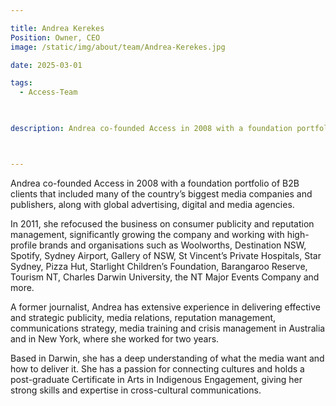 ```yaml
---

title: Andrea Kerekes
Position: Owner, CEO
image: /static/img/about/team/Andrea-Kerekes.jpg

date: 2025-03-01

tags: 
  - Access-Team


  
description: Andrea co-founded Access in 2008 with a foundation portfolio of B2B clients that included many of the country’s biggest media companies and publishers, along with global advertising, digital and media agencies. In 2011, she refocused the business on consumer publicity and reputation management, significantly growing the company and working with high-profile brands and organisations such as Woolworths, Destination NSW, Spotify, Sydney Airport, Gallery of NSW, St Vincent’s Private Hospitals, Star Sydney, Pizza Hut, Starlight Children’s Foundation, Barangaroo Reserve, Tourism NT, Charles Darwin University, the NT Major Events Company and more.



---
```




Andrea co-founded Access in 2008 with a foundation portfolio of B2B clients that included many of the country’s biggest media companies and publishers, along with global advertising, digital and media agencies.

In 2011, she refocused the business on consumer publicity and reputation management, significantly growing the company and working with high-profile brands and organisations such as Woolworths, Destination NSW, Spotify, Sydney Airport, Gallery of NSW, St Vincent’s Private Hospitals, Star Sydney, Pizza Hut, Starlight Children’s Foundation, Barangaroo Reserve, Tourism NT, Charles Darwin University, the NT Major Events Company and more.


A former journalist, Andrea has extensive experience in delivering effective and strategic publicity, media relations, reputation management, communications strategy, media training and crisis management in Australia and in New York, where she worked for two years.

Based in Darwin, she has a deep understanding of what the media want and how to deliver it. She has a passion for connecting cultures and holds a post-graduate Certificate in Arts in Indigenous Engagement, giving her strong skills and expertise in cross-cultural communications.
